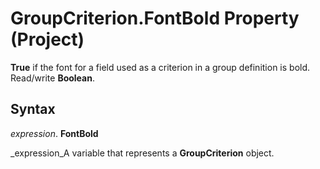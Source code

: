 
# GroupCriterion.FontBold Property (Project)

 **True** if the font for a field used as a criterion in a group definition is bold. Read/write **Boolean**.


## Syntax

 _expression_. **FontBold**

 _expression_A variable that represents a  **GroupCriterion** object.

